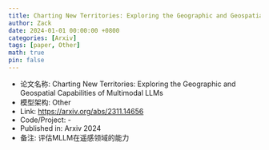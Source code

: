 ```yaml
---
title: Charting New Territories: Exploring the Geographic and Geospatial Capabilities of Multimodal LLMs
author: Zack
date: 2024-01-01 00:00:00 +0800
categories: [Arxiv]
tags: [paper, Other]
math: true
pin: false
---
```

- 论文名称: Charting New Territories: Exploring the Geographic and Geospatial Capabilities of Multimodal LLMs
- 模型架构: Other
- Link: https://arxiv.org/abs/2311.14656
- Code/Project: -
- Published in: Arxiv 2024
- 备注: 评估MLLM在遥感领域的能力

